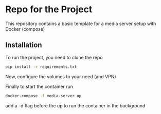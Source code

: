 # Repo for the Project

This repository contains a basic template for a media server setup with Docker (compose)

## Installation

To run the project, you need to clone the repo

```bash
pip install -r requirements.txt
```

Now, configure the volumes to your need (and VPN)

Finally to start the container run

```bash
docker-compose -f media-server up
```

add a -d flag before the up to run the container in the background
